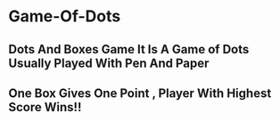 # Game-Of-Dots
## Dots And Boxes Game It Is A Game of Dots Usually Played With Pen And Paper 
## One Box Gives One Point , Player With Highest Score Wins!!
